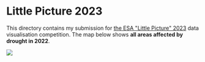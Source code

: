 # Little Picture 2023

This directory contains my submission for [the ESA "Little Picture" 2023](https://climate.esa.int/en/littlepicturescompetition/) data visualisation competition. The map below shows **all areas affected by drought in 2022**. 

![](little_pic_bn.png)
